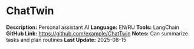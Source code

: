 # ChatTwin
**Description:** Personal assistant AI
**Language:** EN/RU
**Tools:** LangChain
**GitHub Link:** https://github.com/example/ChatTwin
**Notes:** Can summarize tasks and plan routines
**Last Update:** 2025-08-15